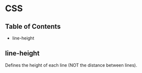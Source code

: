 # CSS
## Table of Contents
- line-height
## line-height
Defines the height of each line (NOT the distance between lines).